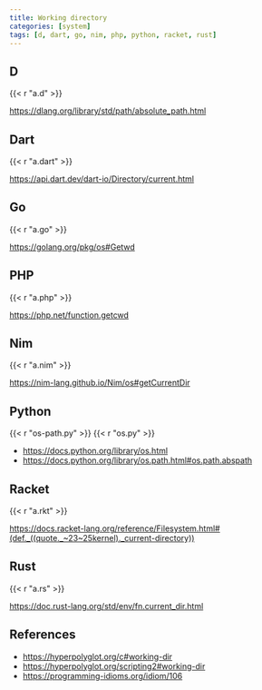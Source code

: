 ```yaml
---
title: Working directory
categories: [system]
tags: [d, dart, go, nim, php, python, racket, rust]
---
```


## D

{{< r "a.d" >}}

<https://dlang.org/library/std/path/absolute_path.html>

## Dart

{{< r "a.dart" >}}

<https://api.dart.dev/dart-io/Directory/current.html>

## Go

{{< r "a.go" >}}

<https://golang.org/pkg/os#Getwd>

## PHP

{{< r "a.php" >}}

<https://php.net/function.getcwd>

## Nim

{{< r "a.nim" >}}

<https://nim-lang.github.io/Nim/os#getCurrentDir>

## Python

{{< r "os-path.py" >}}
{{< r "os.py" >}}

- <https://docs.python.org/library/os.html>
- <https://docs.python.org/library/os.path.html#os.path.abspath>

## Racket

{{< r "a.rkt" >}}

<https://docs.racket-lang.org/reference/Filesystem.html#(def._((quote._~23~25kernel)._current-directory))>

## Rust

{{< r "a.rs" >}}

<https://doc.rust-lang.org/std/env/fn.current_dir.html>

## References

- <https://hyperpolyglot.org/c#working-dir>
- <https://hyperpolyglot.org/scripting2#working-dir>
- <https://programming-idioms.org/idiom/106>
